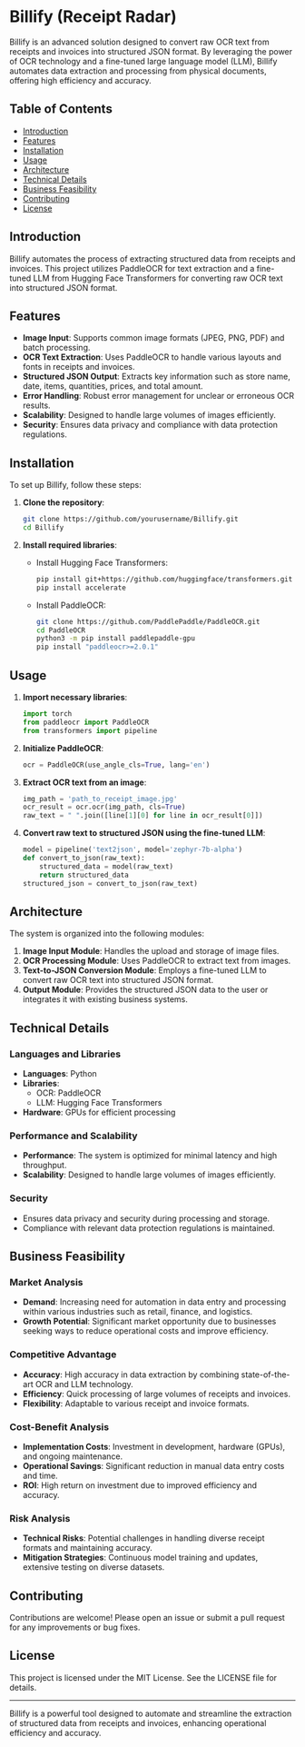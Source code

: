 # Billify (Receipt Radar)

Billify is an advanced solution designed to convert raw OCR text from receipts and invoices into structured JSON format. By leveraging the power of OCR technology and a fine-tuned large language model (LLM), Billify automates data extraction and processing from physical documents, offering high efficiency and accuracy.

## Table of Contents
- [Introduction](#introduction)
- [Features](#features)
- [Installation](#installation)
- [Usage](#usage)
- [Architecture](#architecture)
- [Technical Details](#technical-details)
- [Business Feasibility](#business-feasibility)
- [Contributing](#contributing)
- [License](#license)

## Introduction

Billify automates the process of extracting structured data from receipts and invoices. This project utilizes PaddleOCR for text extraction and a fine-tuned LLM from Hugging Face Transformers for converting raw OCR text into structured JSON format.

## Features

- **Image Input**: Supports common image formats (JPEG, PNG, PDF) and batch processing.
- **OCR Text Extraction**: Uses PaddleOCR to handle various layouts and fonts in receipts and invoices.
- **Structured JSON Output**: Extracts key information such as store name, date, items, quantities, prices, and total amount.
- **Error Handling**: Robust error management for unclear or erroneous OCR results.
- **Scalability**: Designed to handle large volumes of images efficiently.
- **Security**: Ensures data privacy and compliance with data protection regulations.

## Installation

To set up Billify, follow these steps:

1. **Clone the repository**:
   ```bash
   git clone https://github.com/yourusername/Billify.git
   cd Billify
   ```

2. **Install required libraries**:
   - Install Hugging Face Transformers:
     ```bash
     pip install git+https://github.com/huggingface/transformers.git
     pip install accelerate
     ```
   - Install PaddleOCR:
     ```bash
     git clone https://github.com/PaddlePaddle/PaddleOCR.git
     cd PaddleOCR
     python3 -m pip install paddlepaddle-gpu
     pip install "paddleocr>=2.0.1"
     ```

## Usage

1. **Import necessary libraries**:
   ```python
   import torch
   from paddleocr import PaddleOCR
   from transformers import pipeline
   ```

2. **Initialize PaddleOCR**:
   ```python
   ocr = PaddleOCR(use_angle_cls=True, lang='en')
   ```

3. **Extract OCR text from an image**:
   ```python
   img_path = 'path_to_receipt_image.jpg'
   ocr_result = ocr.ocr(img_path, cls=True)
   raw_text = " ".join([line[1][0] for line in ocr_result[0]])
   ```

4. **Convert raw text to structured JSON using the fine-tuned LLM**:
   ```python
   model = pipeline('text2json', model='zephyr-7b-alpha')
   def convert_to_json(raw_text):
       structured_data = model(raw_text)
       return structured_data
   structured_json = convert_to_json(raw_text)
   ```

## Architecture

The system is organized into the following modules:
1. **Image Input Module**: Handles the upload and storage of image files.
2. **OCR Processing Module**: Uses PaddleOCR to extract text from images.
3. **Text-to-JSON Conversion Module**: Employs a fine-tuned LLM to convert raw OCR text into structured JSON format.
4. **Output Module**: Provides the structured JSON data to the user or integrates it with existing business systems.

## Technical Details

### Languages and Libraries
- **Languages**: Python
- **Libraries**:
  - OCR: PaddleOCR
  - LLM: Hugging Face Transformers
- **Hardware**: GPUs for efficient processing

### Performance and Scalability
- **Performance**: The system is optimized for minimal latency and high throughput.
- **Scalability**: Designed to handle large volumes of images efficiently.

### Security
- Ensures data privacy and security during processing and storage.
- Compliance with relevant data protection regulations is maintained.

## Business Feasibility

### Market Analysis
- **Demand**: Increasing need for automation in data entry and processing within various industries such as retail, finance, and logistics.
- **Growth Potential**: Significant market opportunity due to businesses seeking ways to reduce operational costs and improve efficiency.

### Competitive Advantage
- **Accuracy**: High accuracy in data extraction by combining state-of-the-art OCR and LLM technology.
- **Efficiency**: Quick processing of large volumes of receipts and invoices.
- **Flexibility**: Adaptable to various receipt and invoice formats.

### Cost-Benefit Analysis
- **Implementation Costs**: Investment in development, hardware (GPUs), and ongoing maintenance.
- **Operational Savings**: Significant reduction in manual data entry costs and time.
- **ROI**: High return on investment due to improved efficiency and accuracy.

### Risk Analysis
- **Technical Risks**: Potential challenges in handling diverse receipt formats and maintaining accuracy.
- **Mitigation Strategies**: Continuous model training and updates, extensive testing on diverse datasets.

## Contributing

Contributions are welcome! Please open an issue or submit a pull request for any improvements or bug fixes.

## License

This project is licensed under the MIT License. See the LICENSE file for details.

---

Billify is a powerful tool designed to automate and streamline the extraction of structured data from receipts and invoices, enhancing operational efficiency and accuracy.
